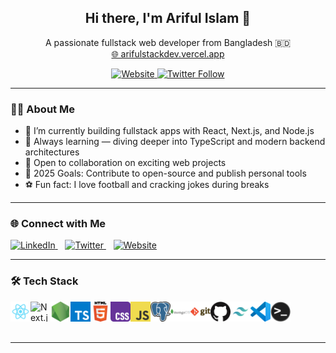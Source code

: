 <h2 align="center">Hi there, I'm Ariful Islam 👋</h2>
<p align="center">
  A passionate fullstack web developer from Bangladesh 🇧🇩 <br />
  <a href="https://arifulstackdev.vercel.app/" target="_blank">🌐 arifulstackdev.vercel.app</a>
</p>

<p align="center">
  <a href="https://arifulstackdev.vercel.app/">
    <img src="https://img.shields.io/website?label=Visit%20Website&style=for-the-badge&url=https%3A%2F%2Farifulstackdev.vercel.app%2F" alt="Website" />
  </a>
  <a href="https://twitter.com/ariful_1122">
    <img src="https://img.shields.io/twitter/follow/ariful_1122?color=%235bf361&style=for-the-badge" alt="Twitter Follow" />
  </a>
</p>

---

### 👨‍💻 About Me

- 🔭 I’m currently building fullstack apps with React, Next.js, and Node.js  
- 🌱 Always learning — diving deeper into TypeScript and modern backend architectures  
- 👯 Open to collaboration on exciting web projects  
- 🧠 2025 Goals: Contribute to open-source and publish personal tools  
- ⚽ Fun fact: I love football and cracking jokes during breaks  

---

### 🌐 Connect with Me

<p align="left">
  <a href="https://www.linkedin.com/in/developer-ariful/" target="_blank">
    <img src="https://cdn.jsdelivr.net/gh/devicons/devicon/icons/linkedin/linkedin-original.svg" alt="LinkedIn" width="32" height="32" />
  </a>
  &nbsp;&nbsp;
  <a href="https://twitter.com/ariful_1122" target="_blank">
    <img src="https://cdn-icons-png.flaticon.com/512/733/733579.png" alt="Twitter" width="32" height="32" />
  </a>
  &nbsp;&nbsp;
  <a href="https://arifulstackdev.vercel.app/" target="_blank">
    <img src="https://cdn-icons-png.flaticon.com/512/841/841364.png" alt="Website" width="32" height="32" />
  </a>
</p>

---

### 🛠️ Tech Stack

[<img align="left" alt="React" width="32px" height="32px" src="https://raw.githubusercontent.com/github/explore/master/topics/react/react.png" />][website]
[<img align="left" alt="Next.js" width="32px" height="32px" src="https://iconape.com/wp-content/files/gm/82643/png/next-js.png" />][website]
[<img align="left" alt="Node.js" width="32px" height="32px" src="https://raw.githubusercontent.com/github/explore/master/topics/nodejs/nodejs.png" />][website]
[<img align="left" alt="TypeScript" width="32px" height="32px" src="https://raw.githubusercontent.com/github/explore/master/topics/typescript/typescript.png" />][website]
[<img align="left" alt="HTML" width="32px" height="32px" src="https://raw.githubusercontent.com/github/explore/master/topics/html/html.png" />][website]
[<img align="left" alt="CSS" width="32px" height="32px" src="https://raw.githubusercontent.com/github/explore/master/topics/css/css.png" />][website]
[<img align="left" alt="JavaScript" width="32px" height="32px" src="https://raw.githubusercontent.com/github/explore/master/topics/javascript/javascript.png" />][website]
[<img align="left" alt="PostgreSQL" width="32px" height="32px" src="https://raw.githubusercontent.com/github/explore/master/topics/postgresql/postgresql.png" />][website]
[<img align="left" alt="MongoDB" width="32px" height="32px" src="https://raw.githubusercontent.com/github/explore/master/topics/mongodb/mongodb.png" />][website]
[<img align="left" alt="Git" width="32px" height="32px" src="https://raw.githubusercontent.com/github/explore/master/topics/git/git.png" />][website]
[<img align="left" alt="GitHub" width="32px" height="32px" src="https://raw.githubusercontent.com/github/explore/master/topics/github/github.png" />][website]
[<img align="left" alt="Tailwind CSS" width="32px" height="32px" src="https://raw.githubusercontent.com/github/explore/master/topics/tailwind/tailwind.png" />][website]
[<img align="left" alt="VS Code" width="32px" height="32px" src="https://raw.githubusercontent.com/github/explore/master/topics/visual-studio-code/visual-studio-code.png" />][website]
[<img align="left" alt="Terminal" width="32px" height="32px" src="https://raw.githubusercontent.com/github/explore/master/topics/terminal/terminal.png" />][website]

<br /><br /><br />

---

[website]: https://arifulstackdev.vercel.app/
[twitter]: https://twitter.com/ariful_1122
[linkedin]: https://www.linkedin.com/in/developer-ariful/

